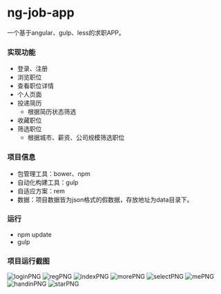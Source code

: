 ﻿# ng-job-app
一个基于angular、gulp、less的求职APP。

### 实现功能

* 登录、注册
* 浏览职位
* 查看职位详情
* 个人页面
* 投递简历
	* 根据简历状态筛选
* 收藏职位
* 筛选职位
	* 根据城市、薪资、公司规模筛选职位
### 项目信息

* 包管理工具：bower、npm
* 自动化构建工具：gulp
* 自适应方案：rem
* 数据：项目数据皆为json格式的假数据，存放地址为data目录下。

### 运行

* npm update
* gulp

### 项目运行截图

 ![loginPNG](https://github.com/JieDreambuilder/ng-job-app/blob/master/readmeImg/login.png)
 ![regPNG](https://github.com/JieDreambuilder/ng-job-app/blob/master/readmeImg/reg.png)
 ![indexPNG](https://github.com/JieDreambuilder/ng-job-app/blob/master/readmeImg/index.png)
 ![morePNG](https://github.com/JieDreambuilder/ng-job-app/blob/master/readmeImg/more.png)
 ![selectPNG](https://github.com/JieDreambuilder/ng-job-app/blob/master/readmeImg/select.png)
 ![mePNG](https://github.com/JieDreambuilder/ng-job-app/blob/master/readmeImg/me.png)
 ![handinPNG](https://github.com/JieDreambuilder/ng-job-app/blob/master/readmeImg/handin.png)
 ![starPNG](https://github.com/JieDreambuilder/ng-job-app/blob/master/readmeImg/star.png)